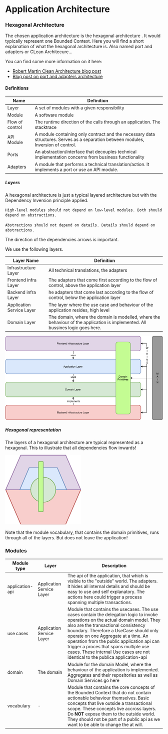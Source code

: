 # Application Architecture

### Hexagonal Architecture 

The chosen application architecture is the hexagonal architecture . It would typically represent one Bounded Context.
Here you will find a short explanation of what the hexagonal architecture is. Also named port and adapters or CLean Architecure... 

You can find some more information on it here:

* [Robert Martin Clean Architecture blog post](https://blog.cleancoder.com/uncle-bob/2012/08/13/the-clean-architecture.html)
* [Blog post on port and adapters architecture](https://herbertograca.com/2017/09/14/ports-adapters-architecture/)


#### Definitions	

|Name|Definition|
|--- |---|
|Layer|	A set of modules with a given responsibility
|Module|	A software module
|Flow of control|	The runtime direction of the calls through an application. The stacktrace
|API Module|	A module containing only contract and the necessary data structures. Serves as a separation between modules, Inversion of control.
|Ports|	An abstraction/interface that decouples technical implementation concerns from business functionality
|Adapters|	A module that performs a technical translation/action. It  implements a port or use an API module.


##### Layers

A hexagonal architecture is just a typical layered architecture but with the Dependency Inversion principle applied.

```
High-level modules should not depend on low-level modules. Both should depend on abstractions.

Abstractions should not depend on details. Details should depend on abstractions.

```

The direction of the dependencies arrows is important. 

We use the following layers.

|Layer Name|Definition|
|--- |---|
|Infrastructure Layer|All technical translations, the adapters|
|Frontend infra Layer|The adapters that come first according to the flow of control, above the application layer|
|Backend infra Layer| he adapters that come last according to the flow of control, below the application layer|
|Application Service Layer| The layer where the use case and behaviour of the application resides, high level |
|Domain Layer|  The domain, where the domain is modelled, where the behaviour of the application is implemented. All bussines logic goes here.|


![Layered Hexagonal](./img/LayeredHexagonalArchitecture.png)

##### Hexagonal representation

The layers of a hexagonal architecture are typical represented as a hexagonal. This to illustrate that all dependencies flow inwards! 

![Hexagonal](./img/Hexagonal.png)

Note that the module vocabulary, that contains the domain primitives, runs through all of the layers. But does not leave the application!

### Modules 

|Module type|Layer|Description|
|--- |---|---|
|application-api|Application Service Layer|The api of the application, that which is visible to the "outside" world. The adapters. It hides all internal details and should be easy to use and self explanatory. The actions here could trigger a process spanning multiple transactions.
|use cases|Application Service Layer|Module that contains the usecases. The use cases contain the delegation logic to invoke operations on the actual domain model. They also are the transactional consistency boundary. Therefore a UseCase should only operate on one Aggregate at a time. An operation from the public application api can trigger a proces that spans multiple use cases. These internal Use cases are not identical to the publica application-api  |
|domain|  The domain| Module for the domain Model, where the behaviour of the application is implemented. Aggregates and their repositories as well as Domain Services go here|
|vocabulary| - |  Module that contains the core concepts of the Bounded Context that do not contain actionable behaviour themselves. Basic concepts that live outside a transactional scope. These concepts live accross layers. Do **NOT** expose them to the outside world. They should not be part of a public api as we want to be able to change the at will.|
  
  


